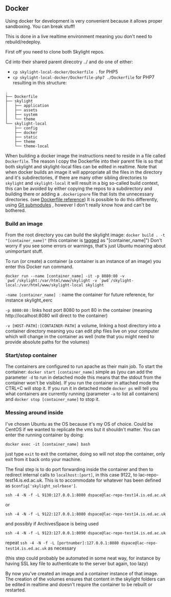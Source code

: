 Docker
------
Using docker for development is very convenient because it allows proper sandboxing. You can break stuff!

This is done in a live realtime environment meaning you don't need to rebuild/redeploy. 

First off you need to clone both Skylight repos.

Cd into their shared parent direcotry ../ and do one of either:
* `cp skylight-local-docker/Dockerfile .` for PHP5
* `cp skylight-local-docker/Dockerfile-php7 ./Dockerfile` for PHP7
resulting in this structure:

```
.
├── Dockerfile
├── skylight
│   ├── application
│   ├── assets
│   ├── system
│   └── theme
└── skylight-local
    ├── config
    ├── docker
    ├── static
    ├── theme
    └── theme-local
```

When building a docker image the instructions need to reside in a file called `Dockerfile`. The reason I copy the
Dockerfile into their parent file is so that both skylight and skylight-local files can be edited in realtime.
Note that when docker builds an image it will appropriate all the files in the directory and it's subdirectories,
if there are many other sibling directories to `skylight` and `skylight-local` it will result in a big so-called
build context, this can be avoided by either copying the repos to a subdirectory and building there or adding a
`.dockerignore` file that lists the unnecessary directories.
(see [Dockerfile reference](https://docs.docker.com/engine/reference/builder/))
It is possible to do this differently, using [Git submodules](https://git-scm.com/book/en/v2/Git-Tools-Submodules)
, however I don't really know how and can't be bothered.

### Build an image ###

From the root directory you can build the skylight image:
`docker build . -t "[container_name]"` (this container is
[tagged](https://docs.docker.com/engine/reference/commandline/build/#tag-an-image--t) as "[container_name]")
Don't worry if you see some errors or warnings, that's just Ubuntu moaning about unimportant stuff.

To run (or create) a container (a container is an instance of an image) you enter this Docker run command.

``docker run --name [container_name] -it -p 8080:80 -v `pwd`/skylight:/var/html/www/skylight -v
 `pwd`/skylight-local:/var/html/www/skylight-local skylight``
 
 `-name [container_name] ` : name the container for future reference, for instance skylight_eerc 
 
 `-p 8080:80` : links host port 8080 to port 80 in the container (meaning http://localhost:8080 will direct
  to the container)
  
 `-v [HOST-PATH]:[CONTAINER-PATH]` a volume, linking a host directory into a container directory meaning you
  can edit php files live on your computer which will change in the container as well (note that you might
  need to provide absolute paths for the volumes)


### Start/stop container ###

The containers are configured to run apache as their main job. To start the container: `docker start [container_name]`
simple as (you can add the parameter `-d` to run in detached mode this means that the stdout from the container
won't be visible). If you run the container in attached mode the CTRL+C will stop it. If you run it in detached
mode `docker ps` will tell you what containers are currently running (parameter `-a` to list all containers) and
`docker stop [container_name]` to stop it.

### Messing around inside ###

I've chosen Ubuntu as the OS because it's my OS of choice. Could be CentOS if we wanted to replicate the vms but
it shouldn't matter. You can enter the running container by doing:

`docker exec -it [container_name] bash`

just type `exit` to exit the container, doing so will not stop the container, only exit from it back onto your
machine. 

The final step is to do port forwarding inside the container and then to redirect internal calls to
`localhost:[port]`, in this case 9122, to lac-repo-test14.is.ed.ac.uk. This is to accommodate for whatever
has been defined as `$config['skylight_solrbase']`.

`ssh -4 -N -f -L 9130:127.0.0.1:8080 dspace@lac-repo-test14.is.ed.ac.uk`

or

`ssh -4 -N -f -L 9122:127.0.0.1:8080 dspace@lac-repo-test14.is.ed.ac.uk`

and possibly if ArchivesSpace is being used

`ssh -4 -N -f -L 9123:127.0.0.1:8090 dspace@lac-repo-test14.is.ed.ac.uk`

repeat `ssh -4 -N -f -L [portnumber]:127.0.0.1:8080 dspace@lac-repo-test14.is.ed.ac.uk` as necessary

(this step could probably be automated in some neat way, for instance by having SSL
key file to authenticate to the server but again, too lazy)

By now you've created an image and a container instance of that image. The creation of the volumes
ensures that content in the skylight folders can be edited in realtime and doesn't require the container
to be rebuilt or restarted.

